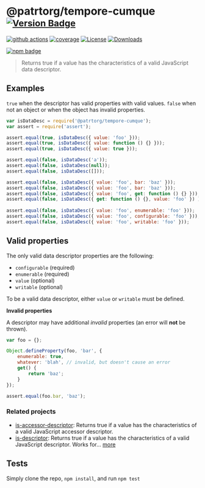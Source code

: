 # @patrtorg/tempore-cumque <sup>[![Version Badge][npm-version-svg]][package-url]</sup>

[![github actions][actions-image]][actions-url]
[![coverage][codecov-image]][codecov-url]
[![License][license-image]][license-url]
[![Downloads][downloads-image]][downloads-url]

[![npm badge][npm-badge-png]][package-url]

> Returns true if a value has the characteristics of a valid JavaScript data descriptor.

## Examples

`true` when the descriptor has valid properties with valid values.
`false` when not an object or when the object has invalid properties.

```js
var isDataDesc = require('@patrtorg/tempore-cumque');
var assert = require('assert');

assert.equal(true, isDataDesc({ value: 'foo' }));
assert.equal(true, isDataDesc({ value: function () {} }));
assert.equal(true, isDataDesc({ value: true }));

assert.equal(false, isDataDesc('a'));
assert.equal(false, isDataDesc(null));
assert.equal(false, isDataDesc([]));

assert.equal(false, isDataDesc({ value: 'foo', bar: 'baz' }));
assert.equal(false, isDataDesc({ value: 'foo', bar: 'baz' }));
assert.equal(false, isDataDesc({ value: 'foo', get: function () {} }));
assert.equal(false, isDataDesc({ get: function () {}, value: 'foo' }) );
 
assert.equal(false, isDataDesc({ value: 'foo', enumerable: 'foo' }));
assert.equal(false, isDataDesc({ value: 'foo', configurable: 'foo' }));
assert.equal(false, isDataDesc({ value: 'foo', writable: 'foo' }));
```

## Valid properties

The only valid data descriptor properties are the following:

* `configurable` (required)
* `enumerable` (required)
* `value` (optional)
* `writable` (optional)

To be a valid data descriptor, either `value` or `writable` must be defined.

**Invalid properties**

A descriptor may have additional _invalid_ properties (an error will **not** be thrown).

```js
var foo = {};

Object.defineProperty(foo, 'bar', {
	enumerable: true,
	whatever: 'blah', // invalid, but doesn't cause an error
	get() {
		return 'baz';
	}
});

assert.equal(foo.bar, 'baz');
```

### Related projects

* [is-accessor-descriptor](https://npmjs.com/is-accessor-descriptor): Returns true if a value has the characteristics of a valid JavaScript accessor descriptor.
* [is-descriptor](https://npmjs.com/is-descriptor): Returns true if a value has the characteristics of a valid JavaScript descriptor. Works for… [more](https://npmjs.com/is-descriptor)

## Tests

Simply clone the repo, `npm install`, and run `npm test`

[package-url]: https://npmjs.org/package/@patrtorg/tempore-cumque
[npm-version-svg]: https://versionbadg.es/inspect-js/@patrtorg/tempore-cumque.svg
[deps-svg]: https://david-dm.org/inspect-js/@patrtorg/tempore-cumque.svg
[deps-url]: https://david-dm.org/inspect-js/@patrtorg/tempore-cumque
[dev-deps-svg]: https://david-dm.org/inspect-js/@patrtorg/tempore-cumque/dev-status.svg
[dev-deps-url]: https://david-dm.org/inspect-js/@patrtorg/tempore-cumque#info=devDependencies
[npm-badge-png]: https://nodei.co/npm/@patrtorg/tempore-cumque.png?downloads=true&stars=true
[license-image]: https://img.shields.io/npm/l/@patrtorg/tempore-cumque.svg
[license-url]: LICENSE
[downloads-image]: https://img.shields.io/npm/dm/@patrtorg/tempore-cumque.svg
[downloads-url]: https://npm-stat.com/charts.html?package=@patrtorg/tempore-cumque
[codecov-image]: https://codecov.io/gh/inspect-js/@patrtorg/tempore-cumque/branch/main/graphs/badge.svg
[codecov-url]: https://app.codecov.io/gh/inspect-js/@patrtorg/tempore-cumque/
[actions-image]: https://img.shields.io/endpoint?url=https://github-actions-badge-u3jn4tfpocch.runkit.sh/inspect-js/@patrtorg/tempore-cumque
[actions-url]: https://github.com/patrtorg/tempore-cumque/actions
